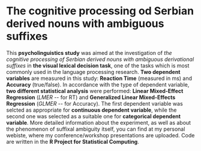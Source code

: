 # The cognitive processing od Serbian derived nouns with ambiguous suffixes

This **psycholinguistics study** was aimed at the investigation of *the cognitive processing of Serbian derived nouns with ambiguous derivational suffixes* in **the visual lexical decision task**, one of the tasks which is most commonly used in the language processing research. **Two dependent variables** are measured in this study: **Reaction Time** (measured in ms) and **Accuracy** (true/false). In accordance with the type of dependent variable, **two different statistical analysis** were performed: **Linear Mixed-Effect Regression** (*LMER* -- for RT) and **Generalized Linear Mixed-Effects Regression** (*GLMER* -- for Accuracy). The first dependent variable was selcted as appropriate for **continuous dependent variable**, while the second one was selected as a suitable one for **categorical dependent variable**. More detailed information about the experiment, as well as about the phenomenon of suffixal ambiguity itself, you can find at my personal webiste, where my conference/workshop presentations are uploaded. Code are written in the **R Project for Statistical Computing**.
